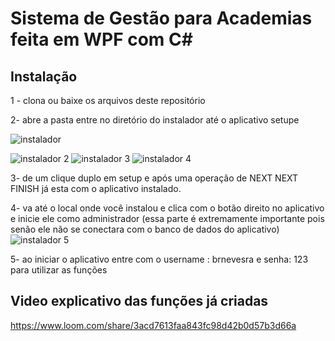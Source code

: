 # Sistema de Gestão para Academias feita em WPF com C#
 ## Instalação
 
 1 - clona ou baixe os arquivos deste repositório
 
 2- abre a pasta entre no diretório do instalador até o aplicativo setupe
 
![instalador](https://user-images.githubusercontent.com/44072480/159274037-d97b9905-ba05-42f8-bfb9-3e298fe6ebb6.png)

![instalador 2](https://user-images.githubusercontent.com/44072480/159274092-4ab9c1ba-98e1-45fc-866d-388a62206467.png)
![instalador 3](https://user-images.githubusercontent.com/44072480/159274117-432f4800-7347-4181-9ee4-f1dc7ddd3fd3.png)
![instalador 4](https://user-images.githubusercontent.com/44072480/159274126-28167267-79d1-455a-b355-02fdd4898e66.png)

3- de um clique duplo em setup e após uma operação de NEXT NEXT FINISH já esta com o aplicativo instalado.

4- va até o local onde você instalou e clica com o botão direito no aplicativo e inicie ele como administrador (essa parte é extremamente importante pois senão ele não se conectara com o banco de dados do aplicativo)
![instalador 5](https://user-images.githubusercontent.com/44072480/159274473-6cfc50ba-a437-4457-bb14-5be4a31deb2d.png)

5- ao iniciar o aplicativo entre com o username : brnevesra e senha: 123 para utilizar as funções

## Video explicativo das funções já criadas

https://www.loom.com/share/3acd7613faa843fc98d42b0d57b3d66a

